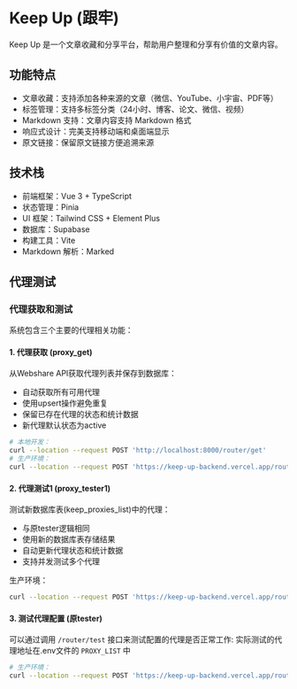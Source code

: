 # Keep Up (跟牢)

Keep Up 是一个文章收藏和分享平台，帮助用户整理和分享有价值的文章内容。

## 功能特点

- 文章收藏：支持添加各种来源的文章（微信、YouTube、小宇宙、PDF等）
- 标签管理：支持多标签分类（24小时、博客、论文、微信、视频）
- Markdown 支持：文章内容支持 Markdown 格式
- 响应式设计：完美支持移动端和桌面端显示
- 原文链接：保留原文链接方便追溯来源

## 技术栈

- 前端框架：Vue 3 + TypeScript
- 状态管理：Pinia
- UI 框架：Tailwind CSS + Element Plus
- 数据库：Supabase
- 构建工具：Vite
- Markdown 解析：Marked


## 代理测试

### 代理获取和测试

系统包含三个主要的代理相关功能：

#### 1. 代理获取 (proxy_get)
从Webshare API获取代理列表并保存到数据库：
- 自动获取所有可用代理
- 使用upsert操作避免重复
- 保留已存在代理的状态和统计数据
- 新代理默认状态为active




```bash
# 本地开发：
curl --location --request POST 'http://localhost:8000/router/get'
# 生产环境：
curl --location --request POST 'https://keep-up-backend.vercel.app/router/get'
```

#### 2. 代理测试1 (proxy_tester1)
测试新数据库表(keep_proxies_list)中的代理：
- 与原tester逻辑相同
- 使用新的数据库表存储结果
- 自动更新代理状态和统计数据
- 支持并发测试多个代理

生产环境：
```bash
curl --location --request POST 'https://keep-up-backend.vercel.app/router/proxy_tester_db'
```

#### 3. 测试代理配置 (原tester)

可以通过调用 `/router/test` 接口来测试配置的代理是否正常工作:
实际测试的代理地址在.env文件的 `PROXY_LIST` 中

```bash
# 生产环境：
curl --location --request POST 'https://keep-up-backend.vercel.app/router/test'
```

